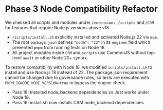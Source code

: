 Phase 3 Node Compatibility Refactor
===================================

We checked all scripts and modules under `/extensions`, `/scripts` and `/CRM` for features that require Node.js versions above v18.

* `/scripts/install.sh` explicitly installed and activated Node.js 22 via `nvm`.
* The root `package.json` defines `"node": "22"` in its `engines` field which prevented `pnpm` from running tests on Node 18.
* All project modules inside `CRM` and `scripts` use CommonJS without top-level `await` or other Node 20+ syntax.

To restore compatibility with Node 18, we modified `scripts/install.sh` to install and use Node.js 18 instead of 22. The package.json requirement cannot be changed due to governance rules, so tests are executed with `PNPM_IGNORE_NODE_VERSION=true` to bypass the engine check.
- Pass 18: Installed node_backend dependencies so Jest works under Node 18.
- Pass 19: install.sh now installs CRM node_backend dependencies
